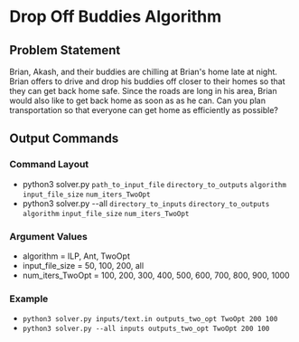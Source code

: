 # Drop Off Buddies Algorithm

## Problem Statement
Brian, Akash, and their buddies are chilling at Brian's home late at night. Brian offers to drive and drop his buddies off closer to their homes so that they can get back home safe. Since the roads are long in his area, Brian would also like to get back home as soon as as he can. Can you plan transportation so that everyone can get home as efficiently as possible?

## Output Commands

### Command Layout
- python3 solver.py `path_to_input_file` `directory_to_outputs` `algorithm` `input_file_size` `num_iters_TwoOpt`
- python3 solver.py --all `directory_to_inputs` `directory_to_outputs` `algorithm` `input_file_size` `num_iters_TwoOpt`

### Argument Values
- algorithm = ILP, Ant, TwoOpt
- input_file_size = 50, 100, 200, all
- num_iters_TwoOpt = 100, 200, 300, 400, 500, 600, 700, 800, 900, 1000

### Example
- `python3 solver.py inputs/text.in outputs_two_opt TwoOpt 200 100`
- `python3 solver.py --all inputs outputs_two_opt TwoOpt 200 100`